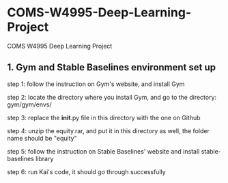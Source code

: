# COMS-W4995-Deep-Learning-Project
COMS W4995 Deep Learning Project


## 1. Gym and Stable Baselines environment set up

step 1: follow the instruction on Gym's website, and install Gym

step 2: locate the directory where you install Gym, and go to the directory: gym/gym/envs/

step 3: replace the __init__.py file in this directory with the one on Github

step 4: unzip the equity.rar, and put it in this directory as well, the folder name should be "equity"

step 5: follow the instruction on Stable Baselines' website and install stable-baselines library

step 6: run Kai's code, it should go through successfully
